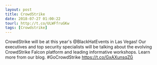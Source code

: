 ```yaml
---
layout: post
title: CrowdStrike
date: 2018-07-27 01:00:22
tourl: http://t.co/ULWFfruGKw
tags: [Crowdstrike]
---
```

CrowdStrike will be at this year's @BlackHatEvents in Las Vegas! Our executives and top security specialists will be talking about the evolving CrowdStrike Falcon platform and leading informative workshops. Learn more from our blog. #GoCrowdStrike https://t.co/GxAXunsqZG